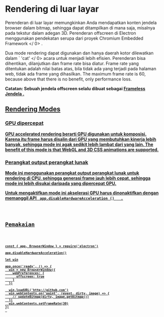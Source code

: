 # Rendering di luar layar

Perenderan di luar layar memungkinkan Anda mendapatkan konten jendela browser dalam bitmap, sehingga dapat ditampilkan di mana saja, misalnya pada tekstur dalam adegan 3D. Perenderan offscreen di Electron menggunakan pendekatan serupa dari proyek  Chromium Embedded Framework </ 0> .</p> 

Dua mode rendering dapat digunakan dan hanya daerah kotor dilewatkan dalam ` 'cat' </ 0>  acara untuk menjadi lebih efisien. Perenderan bisa dihentikan, dilanjutkan dan frame rate bisa diatur. Frame rate yang ditentukan adalah nilai batas atas, bila tidak ada yang terjadi pada halaman web, tidak ada frame yang dihasilkan. The
maximum frame rate is 60, because above that there is no benefit, only
performance loss.</p>

<p><strong> Catatan: </ 0> Sebuah jendela offscreen selalu dibuat sebagai <a href="../api/frameless-window.md"> Frameless Jendela </ 1> .</p>

<h2>Rendering Modes</h2>

<h3>GPU dipercepat</h3>

<p>GPU accelerated rendering berarti GPU digunakan untuk komposisi. Karena itu frame harus disalin dari GPU yang membutuhkan kinerja lebih banyak, sehingga mode ini agak sedikit lebih lambat dari yang lain. The benefit of this
mode is that WebGL and 3D CSS animations are supported.</p>

<h3>Perangkat output perangkat lunak</h3>

<p>Mode ini menggunakan perangkat output perangkat lunak untuk rendering di CPU, sehingga generasi frame jauh lebih cepat, sehingga mode ini lebih disukai daripada yang dipercepat GPU.</p>

<p>Untuk mengaktifkan mode ini akselerasi GPU harus dinonaktifkan dengan memanggil
 API <a href="../api/app.md#appdisablehardwareacceleration"><code> app.disableHardwareAcceleration () </ 0>  .</p>

<h2>Pemakaian</h2>

<pre><code class="javascript">const { app, BrowserWindow } = require('electron')

app.disableHardwareAcceleration()

let win

app.once('ready', () => {
  win = new BrowserWindow({
    webPreferences: {
      offscreen: true
    }
  })

  win.loadURL('http://github.com')
  win.webContents.on('paint', (event, dirty, image) => {
    // updateBitmap(dirty, image.getBitmap())
  })
  win.webContents.setFrameRate(30)
})
`</pre>